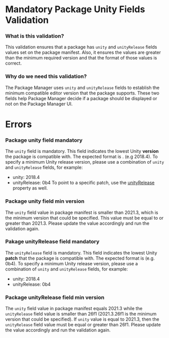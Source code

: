 # Mandatory Package Unity Fields Validation

### What is this validation?
This validation ensures that a package has `unity` and `unityRelease` fields values set on the package manifest. Also, it ensures the values are greater than the minimum required version and that the format of those values is correct. 

### Why do we need this validation?
The Package Manager uses `unity` and `unityRelease` fields to establish the minimum compatible editor version that the package supports. These two fields help Package Manager decide if a package should be displayed or not on the Package Manager UI.

# Errors

### Package unity field mandatory
The `unity` field is mandatory. This field indicates the lowest Unity **version** the package is compatible with. The expected format is <MAJOR>.<MINOR> (e.g 2018.4).
To specify a minimum Unity release version, please use a combination of `unity` and `unityRelease` fields, for example:
* unity: 2018.4
* unityRelease: 0b4
To point to a specific patch, use the [unityRelease](https://docs.unity3d.com/Manual/upm-manifestPkg.html#unityRelease) property as well.

### Package unity field min version
The `unity` field value in package manifest is smaller than 2021.3, which is the minimum version that could be specified.
This value must be equal to or greater than 2021.3. Please update the value accordingly and run the validation again.  

### Pakage unityRelease field mandatory
The `unityRelease` field is mandatory. This field indicates the lowest Unity **patch** that the package is compatible with. The expected format is <UPDATE><RELEASE> (e.g. 0b4).
To specify a minimum Unity release version, please use a combination of `unity` and `unityRelease` fields, for example:
* unity: 2018.4
* unityRelease: 0b4

### Package unityRelease field min version
The `unity` field value in package manifest equals 2021.3 while the `unityRelease` field value is smaller than 26f1 (2021.3.26f1 is the minimum version that could be specified). If `unity` value is equal to 2021.3, then the `unityRelease` field value must be equal or greater than 26f1. Please update the value accordingly and run the validation again.
